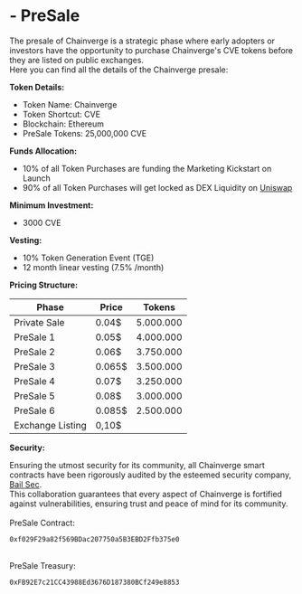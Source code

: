 # - PreSale

The presale of Chainverge is a strategic phase where early adopters or investors have the opportunity to purchase Chainverge's CVE tokens before they are listed on public exchanges. \
Here you can find all the details of the Chainverge presale:

**Token Details:**

* Token Name: Chainverge
* Token Shortcut: CVE
* Blockchain: Ethereum
* PreSale Tokens: 25,000,000 CVE

**Funds Allocation:**

* 10% of all Token Purchases are funding the Marketing Kickstart on Launch
* 90% of all Token Purchases will get locked as DEX Liquidity on [Uniswap](https://uniswap.org/)

**Minimum Investment:**

* 3000 CVE

**Vesting:**&#x20;

* 10% Token Generation Event (TGE)
* 12 month linear vesting (7.5% /month)

**Pricing Structure:**

| Phase            | Price  | Tokens    |
| ---------------- | ------ | --------- |
| Private Sale     | 0.04$  | 5.000.000 |
| PreSale 1        | 0.05$  | 4.000.000 |
| PreSale 2        | 0.06$  | 3.750.000 |
| PreSale 3        | 0.065$ | 3.500.000 |
| PreSale 4        | 0.07$  | 3.250.000 |
| PreSale 5        | 0.08$  | 3.000.000 |
| PreSale 6        | 0.085$ | 2.500.000 |
| Exchange Listing | 0,10$  |           |



**Security:**

Ensuring the utmost security for its community, all Chainverge smart contracts have been rigorously audited by the esteemed security company, [Bail Sec](https://bailsec.io/). \
This collaboration guarantees that every aspect of Chainverge is fortified against vulnerabilities, ensuring trust and peace of mind for its community.\
\
PreSale Contract:

```remix-solidity
0xf029F29a82f569BDac207750a5B3EBD2Ffb375e0
```

\
PreSale Treasury:

```remix-solidity
0xFB92E7c21CC43988Ed3676D187380BCf249e8853
```
